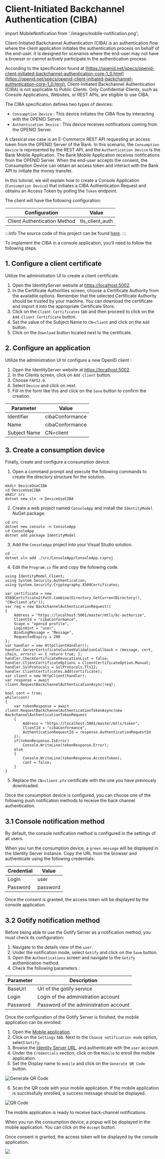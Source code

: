 # Client-Initiated Backchannel Authentication (CIBA)

import MobileNotification from './images/mobile-notification.png';

Client-Initiated Backchannel Authentication (CIBA) is an authentication flow where the client application initiates the authentication process on behalf of the end-user. 
It is designed for scenarios where the end-user may not have a browser or cannot actively participate in the authentication process.

According to the specification found at [https://openid.net/specs/openid-client-initiated-backchannel-authentication-core-1_0.html](https://openid.net/specs/openid-client-initiated-backchannel-authentication-core-1_0.html), Client-Initiated Backchannel Authentication (CIBA) is not applicable to Public Clients. Only Confidential Clients, such as Console Applications, Websites, or REST APIs, are eligible to use CIBA.

The CIBA specification defines two types of devices:

* `Consumption Device` : This device initiates the CIBA flow by interacting with the OPENID Server.
* `Authentication Device` : This device receives notifications coming from the OPENID Server.

A classical use case is an E-Commerce REST API requesting an access token from the OPENID Server of the Bank. In this scenario, the `Consumption Device` is represented by the REST API, and the `Authentication Device` is the Bank Mobile Application. The Bank Mobile Application receives notifications from the OPENID Server. When the end-user accepts the consent, the Consumption Device can obtain an access token and interact with the Bank API to initiate the money transfer.

In this tutorial, we will explain how to create a Console Application (`Consumption Device`) that initiates a CIBA Authentication Request and obtains an Access Token by polling the `Token` endpoint.

The client will have the following configuration:

| Configuration                            | Value           |
| ---------------------------------------- | --------------- |
| Client Authentication Method             | tls_client_auth |

:::info
The source code of this project can be found [here](https://github.com/simpleidserver/SimpleIdServer/tree/master/samples/DeviceUseCIBA).
:::

To implement the CIBA in a console application, you'll need to follow the following steps.

## 1. Configure a client certificate

Utilize the administration UI to create a client certificate.

1. Open the IdentityServer website at [https://localhost:5002](https://localhost:5002).
2. In the Certificate Authorities screen, choose a Certificate Authority from the available options. Remember that the selected Certificate Authority should be trusted by your machine. You can download the certificate and import it into the appropriate Certificate Store.
3. Click on the `Client Certificates` tab and then proceed to click on the `Add Client Certificate` button.
4. Set the value of the Subject Name to `CN=client` and click on the `Add` button.
5. Click on the `Download` button located next to the certificate.

## 2. Configure an application

Utilize the administration UI to configure a new OpenID client :

1. Open the IdentityServer website at [https://localhost:5002](https://localhost:5002).
2. In the Clients screen, click on `Add client` button.
3. Choose `FAPI2.0`.
4. Select `Device` and click on next.
5. Fill-in the form like this and click on the `Save` button to confirm the creation.

| Parameter    | Value           |
| ------------ | --------------- |
| Identifier   | cibaConformance |
| Name         | cibaConformance |
| Subject Name | CN=client       |

## 3. Create a consumption device

Finally, create and configure a consumption device.

1. Open a command prompt and execute the following commands to create the directory structure for the solution.

```
mkdir DeviceUseCIBA
cd DeviceUseCIBA
mkdir src
dotnet new sln -n DeviceUseCIBA
```

2. Create a web project named `ConsoleApp` and install the `IdentityModel` NuGet package.

```
cd src
dotnet new console -n ConsoleApp
cd ConsoleApp
dotnet add package IdentityModel
```

3. Add the `ConsoleApp` project into your Visual Studio solution.

```
cd ..
dotnet sln add ./src/ConsoleApp/ConsoleApp.csproj
```

4. Edit the `Program.cs` file and copy the following code. 


```
using IdentityModel.Client;
using System.Security.Authentication;
using System.Security.Cryptography.X509Certificates;

var certificate = new X509Certificate2(Path.Combine(Directory.GetCurrentDirectory(), "CN=client.pfx"));
var req = new BackchannelAuthenticationRequest()
{
    Address = "https://localhost:5001/master/mtls/bc-authorize",
    ClientId = "cibaConformance",
    Scope = "openid profile",
    LoginHint = "user",
    BindingMessage = "Message",
    RequestedExpiry = 200
};
var handler = new HttpClientHandler();
handler.ServerCertificateCustomValidationCallback = (message, cert, chain, errors) => { return true; };
handler.CheckCertificateRevocationList = false;
handler.ClientCertificateOptions = ClientCertificateOption.Manual;
handler.SslProtocols = SslProtocols.Tls12;
handler.ClientCertificates.Add(certificate);
var client = new HttpClient(handler);
var response = await client.RequestBackchannelAuthenticationAsync(req);

bool cont = true;
while(cont)
{
    var tokenResponse = await client.RequestBackchannelAuthenticationTokenAsync(new BackchannelAuthenticationTokenRequest
    {
        Address = "https://localhost:5001/master/mtls/token",
        ClientId = "cibaConformance",
        AuthenticationRequestId = response.AuthenticationRequestId
    });
    if(tokenResponse.IsError)
        Console.WriteLine(tokenResponse.Error);
    else
    {
        Console.WriteLine(tokenResponse.AccessToken);
        cont = false;
    }
}
```

5. Replace the `CN=client.pfx` certificate with the one you have previously downloaded.

Once the consumption device is configured, you can choose one of the following push notification methods to receive the back channel authentication.

## 3.1 Console notification method

By default, the console notification method is configured in the settings of all users.

When you run the consumption device, a `green message` will be displayed in the Identity Server instance.
Copy the URL from the browser and authenticate using the following credentials:

| Credential | Value    |
| ---------- | -------- |
| Login      | user     |
| Password   | password |


Once the consent is granted, the access token will be displayed by the console application.

## 3.2 Gotify notification method

Before being able to use the Gotify Server as a notification method, you must check its configuration:

1. Navigate to the details view of the `user`.
2. Under the notification mode, select `Gotify` and click on the `Save` button.
3. Open the `Authentications` screen and navigate to the `Gotify` authentication method.
4. Check the following parameters :

| Parameter | Description                            |
| --------- | -------------------------------------- |
| BaseUrl   | Url of the gotify service              |
| Login     | Login of the administration account    |
| Password  | Password of the administration account |

Once the configuration of the Gotify Server is finished, the mobile application can be enrolled:

1. Open the [Mobile application](../mobileapplication).
2. Click on the `Settings` tab. Next to the `Choose notification mode` option, select `Gotify`.
3. Browse the [Identity Server URL](https://openid.simpleidserver.com/master/Home/Profile), and authenticate with the `user` account.
4. Under the `Credentials` section, click on the `Mobile` to enroll the mobile application.
5. Set the Display name to `mobile` and click on the `Generate QR Code` button.

![Generate QR Code](./images/generate-qr-code.png)

6. Scan the QR code with your mobile application. If the mobile application is successfully enrolled, a success message should be displayed.

![QR Code](./images/qr-code.png)

The mobile application is ready to receive back-channel notifications.

When you run the consumption device, a popup will be displayed in the mobile application. You can click on the `Accept` button.

Once consent is granted, the access token will be displayed by the console application.

<div style={{textAlign:"center"}}>
    <img src={MobileNotification} style={{width: 400}} />
</div>